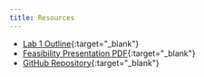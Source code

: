 ```yaml
---
title: Resources
---
```

- [Lab 1 Outline](Lab_1_Outline.pdf){:target="_blank"}
- [Feasibility Presentation PDF](FeasibilityPresentation.pdf){:target="_blank"}
- [GitHub Repository](https://github.com/zboudreaux99/Sapphire-Sound-Monitoring-App){:target="_blank"}